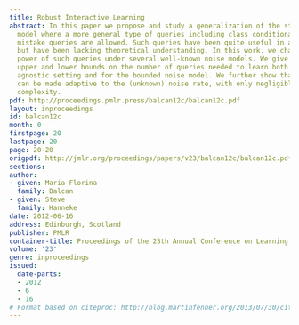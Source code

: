 ```yaml
---
title: Robust Interactive Learning
abstract: In this paper we propose and study a generalization of the standard active-learning
  model where a more general type of queries including class conditional queries and
  mistake queries are allowed. Such queries have been quite useful in applications,
  but have been lacking theoretical understanding. In this work, we characterize the
  power of such queries under several well-known noise models. We give nearly tight
  upper and lower bounds on the number of queries needed to learn both for the general
  agnostic setting and for the bounded noise model. We further show that our methods
  can be made adaptive to the (unknown) noise rate, with only negligible loss in query
  complexity.
pdf: http://proceedings.pmlr.press/balcan12c/balcan12c.pdf
layout: inproceedings
id: balcan12c
month: 0
firstpage: 20
lastpage: 20
page: 20-20
origpdf: http://jmlr.org/proceedings/papers/v23/balcan12c/balcan12c.pdf
sections: 
author:
- given: Maria Florina
  family: Balcan
- given: Steve
  family: Hanneke
date: 2012-06-16
address: Edinburgh, Scotland
publisher: PMLR
container-title: Proceedings of the 25th Annual Conference on Learning Theory
volume: '23'
genre: inproceedings
issued:
  date-parts:
  - 2012
  - 6
  - 16
# Format based on citeproc: http://blog.martinfenner.org/2013/07/30/citeproc-yaml-for-bibliographies/
---
```

